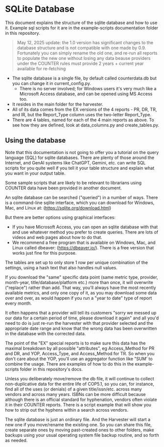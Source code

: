 # SQLite Database

This document explains the structure of the sqlite database and how to use it. Example sql scripts for it are in the example-scripts documentation folder in this repository.

>May 12, 2025 update: the 1.0 version has significant changes to the database structure and is not compatible with one made by 0.9. Fortunately you can simply rename the old one, and re-run all reports to populate the new one without losing any data beause providers under the COUNTER rules must provide 2 years + current year available for re-fetching

- The sqlite database is a single file, by default called counterdata.db but you can change it in current_config.py.
  - There is no server involved; for Windows users it's very much like a Microsoft Access database, and can be opened using MS Access too.
- It resides in the main folder for the harvester.
- All of its data comes from the EX versions of the 4 reports - PR, DR, TR, and IR, but the Report_Type column uses the two-letter Report_Type.
- There are 4 tables, named for each of the 4 main reports as above. To see how they are defined, look at data_columns.py and create_tables.py.

## Using the database

Note that this documentation is not going to offer you a tutorial on the query language (SQL) for sqlite databases. There are plenty of those around the Internet, and GenAI systems like ChatGPT, Gemini, etc. can write SQL scripts for you quite well if you tell it your table structure and explain what you want in your output table.

Some sample scripts that are likely to be relevant to librarians using COUNTER data have been provided in another document.

An sqlite database can be searched ("queried") in a number of ways. There is a command-line sqlite interface, which you can download for Windows, Mac, and Linux at:
(https://sqlite.org/download.html)

But there are better options using graphical interfaces:
-  If you have Microsoft Access, you can open an sqlite database with that and use whatever method you prefer to create queries.  There are lots of videos and web pages about how to do that.
- We recommend a free program that is available on Windows, Mac, and Linux called dbeaver: (https://dbeaver.io/). There is a free version that works just fine for this purpose.

The tables are set up to only store 1 row per unique combination of the settings, using a hash text that also handles null values.

If you download the "same" specific data point (same metric type, provider, month-year, title/database/platform etc.) more than once, it will overwrite ("replace") rather than add. That way, you'll always have the most recently available metrics, and only one copy of it, as you may download some data over and over, as would happen if you run a "year to date" type of report every month. 

It often happens that a provider will tell its customers "sorry we messed up our data for a certain period of time, please download it again" and all you'd need to do is just re-run the harvester with that provider selected and the appropriate date range and know that the wrong data has been overwritten in the database with the corrected data.

The point of the "EX" special reports is to make sure this data has the maximal breakdown by all possible "attributes", eg Access_Method for PR and DR, and YOP, Access_Type, and Access_Method for TR. So when you don't care about the YOP, you'll use an aggregator function like "SUM' to combine the usage.  There are examples of how to do this in the example-scripts folder in this repository's docs.

Unless you deliberately move/remove the db file, it will continue to collect non-duplicative data for the entire life of COP5.1, so you can, for instance, find all of the uses (or denials) of a given title/issn/etc. across many vendors and across many years.  ISBNs can be more difficult because although there is an official standard for  hyphenation, vendors often violate it in their COUNTER reports.  There is a script example that will show you how to strip out the hyphens within a search across vendors.

  The sqlite database is just an ordinary file. And the Harvester will start a new one if you move/rename the existing one. So you can share this file, create separate ones by moving past-created ones to other folders, make backups using your usual operating system file backup routine, and so forth as needed.
  
  
